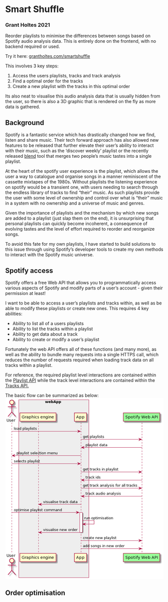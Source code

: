 # Smart Shuffle
### Grant Holtes 2021
Reorder playlists to minimise the differences between songs based on Spotify audio analysis data. This is entirely done on the frontend, with no backend required or used.

Try it here: [grantholtes.com/smartshuffle](www.grantholtes.com/smartshuffle])
 
This involves 3 key steps:
1. Access the users playlists, tracks and track analysis
2. Find a optimal order for the tracks
3. Create a new playlist with the tracks in this optimal order
 
Its also neat to visualise this audio analysis data that is usually hidden from the user, so there is also a 3D graphic that is rendered on the fly as more data is gathered.
 
## Background
Spotify is a fantastic service which has drastically changed how we find, listen and share music. Their tech forward approach has also allowed new features to be  released that further elevate their user’s ability to interact with their music, such as the ‘discover weekly’ playlist or the recently released [blend](https://newsroom.spotify.com/2021-08-31/how-spotifys-newest-personalized-experience-blend-creates-a-playlist-for-you-and-your-bestie/) tool that merges two people’s music tastes into a single playlist. 

At the heart of the spotify user experience is the playlist, which allows the user a way to catalogue and organise songs in a manner reminiscent of the cassette mixtapes of the 1980s. Without playlists the listening experience on spotify would be a transient one, with users needing to search through the endless library of tracks to find “their” music. As such playlists provide the user with some level of ownership and control over what is “their” music in a system with no ownership and a universe of music and genres. 

Given the importance of playlists and the mechanism by which new songs are added to a playlist (just slap them on the end), it is unsurprising that personal playlists can quickly become incoherent, a consequence of evolving tastes and the level of effort required to reorder and reorganize songs. 

To avoid this fate for my own playlists, I have started to build solutions to this issue through using Spotify’s developer tools to create my own methods to interact with the Spotify music universe. 


## Spotify access
Spotify offers a free Web API that allows you to programmatically access various aspects of Spotify and modify parts of a user’s account - given their permission at least!

I want to be able to access a user’s playlists and tracks within, as well as be able to modify these playlists or create new ones. This requires 4 key abilities:
* Ability to list all of a users playlists
* Ability to list the tracks within a playlist
* Ability to get data about a track
* Ability to create or modify a user’s playlist

Fortunately the web API offers all of these functions (and many more), as well as the ability to bundle many requests into a single HTTPS call, which reduces the number of requests required when loading track data on all tracks within a playlist.

For reference, the required playlist level interactions are contained within the [Playlist API](https://developer.spotify.com/documentation/web-api/reference/#category-playlists) while the track level interactions are contained within the [Tracks API.](https://developer.spotify.com/documentation/web-api/reference/#category-tracks)

The basic flow can be summarized as below:
![API flow](Images/apiFlowUML.png "API flow with the Spotify Web API")


## Order optimisation

